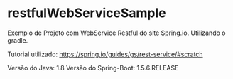 # restfulWebServiceSample
Exemplo de Projeto com WebService Restful do site Spring.io. Utilizando o gradle.

Tutorial utilizado: https://spring.io/guides/gs/rest-service/#scratch

Versão do Java: 1.8
Versão do Spring-Boot: 1.5.6.RELEASE
